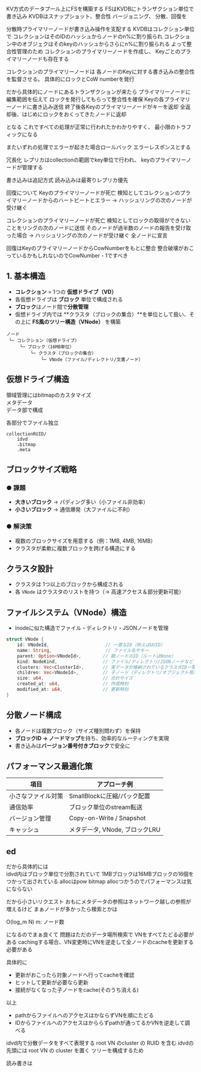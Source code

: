 KV方式のデータプール上にFSを構築する
FSはKVDBにトランザクション単位で書き込み
KVDBはスナップショット、整合性 バージョニング、 分散、回復を


分散時プライマリーノードが書き込み操作を支配する
KVDBはコレクション単位で
コレクションはそのIDのハッシュからノードのn%に割り振られ
コレクション中のオブジェクはそのkeyのハッシュからさらにn%に割り振られる
よって整合性管理のため
コレクションのプライマリーノードを作成し、
Keyごとのプライマリーノードも存在する

コレクションのプライマリーノードは
各ノードのKeyに対する書き込みの整合性を監督させる。
具体的にロックとCoW numberを発行

だから具体的にノードにあるトランザクションが来たら
プライマリーノードに編集範囲を伝えて
ロックを発行してもらって整合性を確保
Keyの各プライマリーノードに書き込み送信
終了後各Keyのプライマリーノードがキーを返却
全返却後、はじめにロックをおくってきたノードに返却

となる これですべての処理が正常に行われたかわかりやすく、 最小限のトラフィックになる

またいずれの処理でエラーが起きた場合ロールバック
エラーレスポンスとする

冗長化 レプリカはcollectionの範囲でkey単位で行われ、
keyのプライマリーノードが管理する


書き込みは追記方式
読み込みは最寄りレプリカ優先

回復について
Keyのプライマリーノードが死亡
検知としてコレクションのプライマリーノードからのハートビートとエラー
-> ハッシュリングの次のノードが受け継ぐ

コレクションのプライマリーノードが死亡
検知としてロックの取得ができないことをリングの次のノードに送信
そのノードが過半数のノードの報告を受け取った場合
-> ハッシュリングの次のノードが受け継ぐ
    全ノードに宣言

回復はKeyのプライマリーノードからCowNumberをもとに整合
整合破壊がおこっているかもしれないのでCowNumber - 1ですべき

## **1. 基本構造**

* **コレクション** = 1つの **仮想ドライブ（VD）**
* 各仮想ドライブは **ブロック** 単位で構成される
* **ブロック**はノード間で**分散管理**
* 仮想ドライブ内では \*\*クラスタ（ブロックの集合）\*\*を単位として扱い、その上に **FS風のツリー構造（VNode）** を構築

```
ノード
 └─ コレクション（仮想ドライブ）
     └─ ブロック（16MB単位）
         └─ クラスタ（ブロックの集合）
             └─ VNode（ファイル/ディレクトリ/文書ノード）
```

## **仮想ドライブ構造**
領域管理にはbitmapのカスタマイズ  
メタデータ  
データ部で構成  

各部分でファイル独立
```
collectionRUID/
    idvd
    .bitmap
    .meta
```

## **ブロックサイズ戦略**

### ● 課題

* **大きいブロック** → パディング多い（小ファイル非効率）
* **小さいブロック** → 通信爆発（大ファイルに不利）

### ● 解決策

- 複数のブロックサイズを用意する（例：1MB, 4MB, 16MB）
- クラスタが柔軟に複数ブロックを跨げる構造にする


## **クラスタ設計**

* クラスタは 1つ以上のブロックから構成される
* 各 `VNode` はクラスタのリストを持つ（→ 高速アクセス＆部分更新可能）


## **ファイルシステム（VNode）構造**

* inodeに似た構造でファイル・ディレクトリ・JSONノードを管理

```rust
struct VNode {
    id: VNodeId,                     // 一意なID（例えばUUID）
    name: String,                    // ファイル名やキー
    parent: Option<VNodeId>,        // 親ノードのID（ルートはNone）
    kind: NodeKind,                 // ファイル/ディレクトリ/JSONノードなど
    clusters: Vec<ClusterId>,       // 実データが格納されているクラスタID一覧
    children: Vec<VNodeId>,         // 子ノード（ディレクトリ/オブジェクト用）
    size: u64,                      // 合計サイズ
    created_at: u64,                // 作成時刻
    modified_at: u64,               // 更新時刻
}
```


## **分散ノード構成**

* 各ノードは複数ブロック（サイズ種別問わず）を保持
* **ブロックID → ノードマップ**を持ち、効率的なルーティングを実現
* 書き込みは**バージョン番号付きブロック**で安全に


## **パフォーマンス最適化策**

| 項目        | アプローチ例                   |
| --------- | ------------------------ |
| 小さなファイル対策 | SmallBlockに圧縮/パック配置      |
| 通信効率      | ブロック単位のstream転送          |
| バージョン管理   | Copy-on-Write / Snapshot |
| キャッシュ     | メタデータ, VNode, ブロックLRU    |



## ed
だから具体的には  
idvd内はブロック単位で分割されていて
1MBブロックは16MBブロックの16個をつかって出されている
allocはpow bitmap allocつかうのでパフォーマンスは気にならない

だから小さいリクエスト おもにメタデータの参照はネットワーク越しの参照が増えるけど
まぁノードが多かったら検索とかは

O(log_m N) m: ノード数

になるのでまぁ良くて
問題はただのデータ場所検索で VNをすべてたどる必要がある
cachingする場合、VN変更時にVNを逆走して全ノードのcacheを更新する必要がある

具体的に
- 更新がおこったら対象ノードへ行ってcacheを確認
- ヒットして更新が必要なら更新
- 接続がなくなった子ノードをcache(そのうち消える)

以上

- pathからファイルへのアクセスはかならずVNを順にたどる
- IDからファイルへのアクセスはかららずpathが通ってるかVNを逆走して調べる

idvd内で分散データをすべて表現する
root VN のcluster の RUID を含む idvdの先頭には root VN の cluster を置く
ツリーを構成するため

読み書きは
